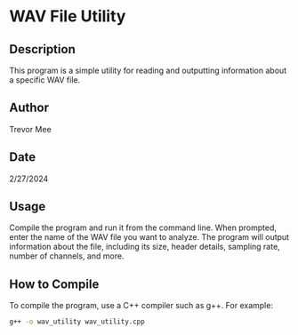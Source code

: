 # WAV File Utility

## Description
This program is a simple utility for reading and outputting information about a specific WAV file.

## Author
Trevor Mee

## Date
2/27/2024

## Usage
Compile the program and run it from the command line. When prompted, enter the name of the WAV file you want to analyze. The program will output information about the file, including its size, header details, sampling rate, number of channels, and more.

## How to Compile
To compile the program, use a C++ compiler such as g++. For example:
```bash
g++ -o wav_utility wav_utility.cpp
